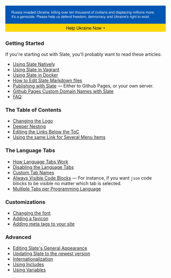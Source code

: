 [![Stand With Ukraine](https://raw.githubusercontent.com/vshymanskyy/StandWithUkraine/main/banner2-direct.svg)](https://standwithukraine.pp.ua)

### Getting Started

If you're starting out with Slate, you'll probably want to read these articles:

* [Using Slate Natively](wiki/Using-Slate-Natively)
* [Using Slate in Vagrant](wiki/Using-Slate-in-Vagrant)
* [Using Slate in Docker](wiki/Using-Slate-in-Docker)
* [How to Edit Slate Markdown files](wiki/Markdown-Syntax)
* [Publishing with Slate](wiki/Deploying-Slate) — Either to Github Pages, or your own server.
* [Github Pages Custom Domain Names with Slate](wiki/Deploying-Slate#custom-domains-with-github)
* [FAQ](https://github.com/slatedocs/slate/wiki/Frequently-Asked-Questions)

### The Table of Contents

* [Changing the Logo](wiki/Changing-the-Logo-and-adding-Images)
* [Deeper Nesting](wiki/Deeper-Nesting)
* [Editing the Links Below the ToC](wiki/External-Links-in-the-ToC)
* [Using the same Link for Several Menu Items](wiki/Using-the-same-link-for-several-menu-items)

### The Language Tabs

* [How Language Tabs Work](wiki/Customizing-the-Language-Tabs#how-the-language-tabs-work)
* [Disabling the Language Tabs](wiki/Customizing-the-Language-Tabs#disabling-the-language-tabs)
* [Custom Tab Names](wiki/Customizing-the-Language-Tabs#language-tab-display-names)
* [Always Visible Code Blocks](wiki/Customizing-the-Language-Tabs#always-visible-code-blocks) — For instance, if you want `json` code blocks to be visible no matter which tab is selected.
* [Multiple Tabs per Programming Language](wiki/Multiple-language-tabs-per-programming-language)

### Customizations

 * [Changing the font](wiki/Changing-the-font)
 * [Adding a favicon](wiki/Adding-a-favicon)
 * [Adding meta tags to your site](wiki/Adding-meta-tags-to-your-site)

### Advanced

* [Editing Slate's General Appearance](wiki/Custom-Slate-Themes)
* [Updating Slate to the newest version](wiki/Updating-Slate)
* [Internationalization](wiki/Internationalization)
* [Using Includes](wiki/Using-Includes)
* [Using Variables](wiki/Using-global-variables)